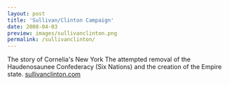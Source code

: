 ```yaml
---
layout: post
title: 'Sullivan/Clinton Campaign'
date: 2008-04-03
preview: images/sullivanclinton.png
permalink: /sullivanclinton/
---
```

The story of Cornelia's New York The attempted removal of the Haudenosaunee Confederacy (Six Nations) and the creation of the Empire state.
[sullivanclinton.com](http://www.sullivanclinton.com)
